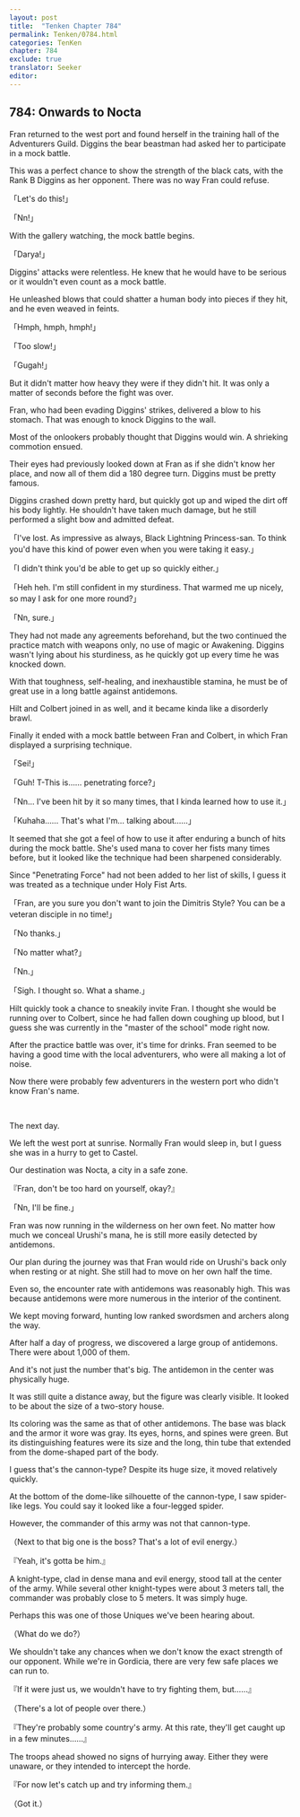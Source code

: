 ```yaml
---
layout: post
title:  "Tenken Chapter 784"
permalink: Tenken/0784.html
categories: TenKen
chapter: 784
exclude: true
translator: Seeker
editor: 
---
```

<h2 id="ch784">784: Onwards to Nocta</h2>
<p>Fran returned to the west port and found herself in the training hall of the Adventurers Guild. Diggins the bear beastman had asked her to participate in a mock battle.</p>

<p>This was a perfect chance to show the strength of the black cats, with the Rank B Diggins as her opponent. There was no way Fran could refuse.</p>

<p>「Let's do this!」</p>
<p>「Nn!」</p>

<p>With the gallery watching, the mock battle begins.</p>

<p>「Darya!」</p>

<p>Diggins' attacks were relentless. He knew that he would have to be serious or it wouldn't even count as a mock battle.</p>

<p>He unleashed blows that could shatter a human body into pieces if they hit, and he even weaved in feints.</p>

<p>「Hmph, hmph, hmph!」</p>
<p>「Too slow!」</p>
<p>「Gugah!」</p>

<p>But it didn't matter how heavy they were if they didn't hit. It was only a matter of seconds before the fight was over.</p>

<p>Fran, who had been evading Diggins' strikes, delivered a blow to his stomach. That was enough to knock Diggins to the wall.</p>

<p>Most of the onlookers probably thought that Diggins would win. A shrieking commotion ensued.</p>

<p>Their eyes had previously looked down at Fran as if she didn't know her place, and now all of them did a 180 degree turn. Diggins must be pretty famous.</p>

<p>Diggins crashed down pretty hard, but quickly got up and wiped the dirt off his body lightly. He shouldn't have taken much damage, but he still performed a slight bow and admitted defeat.</p>

<p>「I've lost. As impressive as always, Black Lightning Princess-san. To think you'd have this kind of power even when you were taking it easy.」</p>
<p>「I didn't think you'd be able to get up so quickly either.」</p>
<p>「Heh heh. I'm still confident in my sturdiness. That warmed me up nicely, so may I ask for one more round?」</p>
<p>「Nn, sure.」</p>

<p>They had not made any agreements beforehand, but the two continued the practice match with weapons only, no use of magic or Awakening. Diggins wasn't lying about his sturdiness, as he quickly got up every time he was knocked down.</p>

<p>With that toughness, self-healing, and inexhaustible stamina, he must be of great use in a long battle against antidemons.</p>

<p>Hilt and Colbert joined in as well, and it became kinda like a disorderly brawl.</p>

<p>Finally it ended with a mock battle between Fran and Colbert, in which Fran displayed a surprising technique.</p>

<p>「Sei!」</p>
<p>「Guh! T-This is…… penetrating force?」</p>
<p>「Nn… I've been hit by it so many times, that I kinda learned how to use it.」</p>
<p>「Kuhaha…… That's what I'm… talking about……」</p>

<p>It seemed that she got a feel of how to use it after enduring a bunch of hits during the mock battle. She's used mana to cover her fists many times before, but it looked like the technique had been sharpened considerably.</p>

<p>Since "Penetrating Force" had not been added to her list of skills, I guess it was treated as a technique under Holy Fist Arts.</p>

<p>「Fran, are you sure you don't want to join the Dimitris Style? You can be a veteran disciple in no time!」</p>
<p>「No thanks.」</p>
<p>「No matter what?」</p>
<p>「Nn.」</p>
<p>「Sigh. I thought so. What a shame.」</p>

<p>Hilt quickly took a chance to sneakily invite Fran. I thought she would be running over to Colbert, since he had fallen down coughing up blood, but I guess she was currently in the "master of the school" mode right now.</p>

<p>After the practice battle was over, it's time for drinks. Fran seemed to be having a good time with the local adventurers, who were all making a lot of noise.</p>

<p>Now there were probably few adventurers in the western port who didn't know Fran's name.</p>

<br>
<p>The next day.</p>

<p>We left the west port at sunrise. Normally Fran would sleep in, but I guess she was in a hurry to get to Castel.</p>

<p>Our destination was Nocta, a city in a safe zone.</p>

<p>『Fran, don't be too hard on yourself, okay?』</p>
<p>「Nn, I'll be fine.」</p>

<p>Fran was now running in the wilderness on her own feet. No matter how much we conceal Urushi's mana, he is still more easily detected by antidemons.</p>

<p>Our plan during the journey was that Fran would ride on Urushi's back only when resting or at night. She still had to move on her own half the time.</p>

<p>Even so, the encounter rate with antidemons was reasonably high. This was because antidemons were more numerous in the interior of the continent.</p>

<p>We kept moving forward, hunting low ranked swordsmen and archers along the way.</p>

<p>After half a day of progress, we discovered a large group of antidemons. There were about 1,000 of them.</p>

<p>And it's not just the number that's big. The antidemon in the center was physically huge.</p>

<p>It was still quite a distance away, but the figure was clearly visible. It looked to be about the size of a two-story house.</p>

<p>Its coloring was the same as that of other antidemons. The base was black and the armor it wore was gray. Its eyes, horns, and spines were green. But its distinguishing features were its size and the long, thin tube that extended from the dome-shaped part of the body.</p>

<p>I guess that's the cannon-type? Despite its huge size, it moved relatively quickly.</p>

<p>At the bottom of the dome-like silhouette of the cannon-type, I saw spider-like legs. You could say it looked like a four-legged spider.</p>

<p>However, the commander of this army was not that cannon-type.</p>

<p>（Next to that big one is the boss? That's a lot of evil energy.）</p>
<p>『Yeah, it's gotta be him.』</p>

<p>A knight-type, clad in dense mana and evil energy, stood tall at the center of the army. While several other knight-types were about 3 meters tall, the commander was probably close to 5 meters. It was simply huge.</p>

<p>Perhaps this was one of those Uniques we've been hearing about.</p>

<p>（What do we do?）</p>

<p>We shouldn't take any chances when we don't know the exact strength of our opponent. While we're in Gordicia, there are very few safe places we can run to.</p>

<p>『If it were just us, we wouldn't have to try fighting them, but……』</p>
<p>（There's a lot of people over there.）</p>
<p>『They're probably some country's army. At this rate, they'll get caught up in a few minutes……』</p>

<p>The troops ahead showed no signs of hurrying away. Either they were unaware, or they intended to intercept the horde.</p>

<p>『For now let's catch up and try informing them.』</p>
<p>（Got it.）</p>



